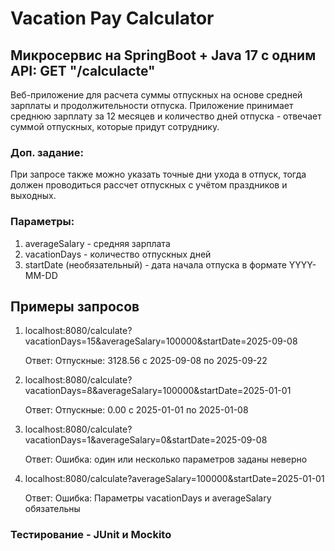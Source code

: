 # Vacation Pay Calculator

## Микросервис на SpringBoot + Java 17 c одним API: GET "/calculacte"

Веб-приложение для расчета суммы отпускных на основе средней зарплаты и продолжительности отпуска. 
Приложение принимает среднюю зарплату за 12 месяцев и количество дней отпуска - отвечает суммой отпускных, которые придут сотруднику. 

### Доп. задание:
При запросе также можно указать точные дни ухода в отпуск, тогда должен проводиться 
рассчет отпускных с учётом праздников и выходных.

### Параметры:
1) averageSalary - средняя зарплата
2) vacationDays - количество отпускных дней
3) startDate (необязательный) - дата начала отпуска в формате YYYY-MM-DD

## Примеры запросов
1) localhost:8080/calculate?vacationDays=15&averageSalary=100000&startDate=2025-09-08

    Ответ: Отпускные: 3128.56 с 2025-09-08 по 2025-09-22

2) localhost:8080/calculate?vacationDays=8&averageSalary=100000&startDate=2025-01-01

    Ответ: Отпускные: 0.00 с 2025-01-01 по 2025-01-08

3) localhost:8080/calculate?vacationDays=1&averageSalary=0&startDate=2025-09-08

    Ответ: Ошибка: один или несколько параметров заданы неверно

4) localhost:8080/calculate?averageSalary=100000&startDate=2025-01-01

     Ответ: Ошибка: Параметры vacationDays и averageSalary обязательны

### Тестирование - JUnit и Mockito
